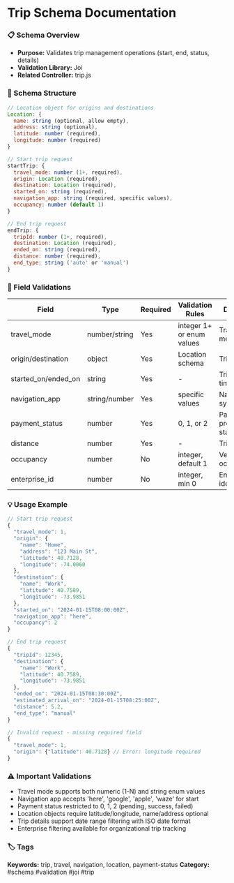 # Trip Schema Documentation

### 📋 Schema Overview
- **Purpose:** Validates trip management operations (start, end, status, details)
- **Validation Library:** Joi
- **Related Controller:** trip.js

### 🔧 Schema Structure
```javascript
// Location object for origins and destinations
Location: {
  name: string (optional, allow empty),
  address: string (optional),
  latitude: number (required),
  longitude: number (required)
}

// Start trip request
startTrip: {
  travel_mode: number (1+, required),
  origin: Location (required),
  destination: Location (required),
  started_on: string (required),
  navigation_app: string (required, specific values),
  occupancy: number (default 1)
}

// End trip request
endTrip: {
  tripId: number (1+, required),
  destination: Location (required),
  ended_on: string (required),
  distance: number (required),
  end_type: string ('auto' or 'manual')
}
```

### 📝 Field Validations
| Field | Type | Required | Validation Rules | Description |
|-------|------|----------|------------------|-------------|
| travel_mode | number/string | Yes | integer 1+ or enum values | Transportation method |
| origin/destination | object | Yes | Location schema | Trip endpoints |
| started_on/ended_on | string | Yes | - | Trip timestamps |
| navigation_app | string/number | Yes | specific values | Navigation system used |
| payment_status | number | Yes | 0, 1, or 2 | Payment processing status |
| distance | number | Yes | - | Trip distance |
| occupancy | number | No | integer, default 1 | Vehicle occupancy |
| enterprise_id | number | No | integer, min 0 | Enterprise identifier |

### 💡 Usage Example
```javascript
// Start trip request
{
  "travel_mode": 1,
  "origin": {
    "name": "Home",
    "address": "123 Main St",
    "latitude": 40.7128,
    "longitude": -74.0060
  },
  "destination": {
    "name": "Work",
    "latitude": 40.7589,
    "longitude": -73.9851
  },
  "started_on": "2024-01-15T08:00:00Z",
  "navigation_app": "here",
  "occupancy": 2
}

// End trip request
{
  "tripId": 12345,
  "destination": {
    "name": "Work",
    "latitude": 40.7589,
    "longitude": -73.9851
  },
  "ended_on": "2024-01-15T08:30:00Z",
  "estimated_arrival_on": "2024-01-15T08:25:00Z",
  "distance": 5.2,
  "end_type": "manual"
}

// Invalid request - missing required field
{
  "travel_mode": 1,
  "origin": {"latitude": 40.7128} // Error: longitude required
}
```

### ⚠️ Important Validations
- Travel mode supports both numeric (1-N) and string enum values
- Navigation app accepts 'here', 'google', 'apple', 'waze' for start
- Payment status restricted to 0, 1, 2 (pending, success, failed)
- Location objects require latitude/longitude, name/address optional
- Trip details support date range filtering with ISO date format
- Enterprise filtering available for organizational trip tracking

### 🏷️ Tags
**Keywords:** trip, travel, navigation, location, payment-status
**Category:** #schema #validation #joi #trip